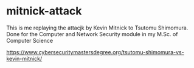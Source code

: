 # mitnick-attack

This is me replaying the attacjk by Kevin Mitnick to Tsutomu Shimomura.
Done for the Computer and Network Security module in my M.Sc. of Computer Science

https://www.cybersecuritymastersdegree.org/tsutomu-shimomura-vs-kevin-mitnick/
